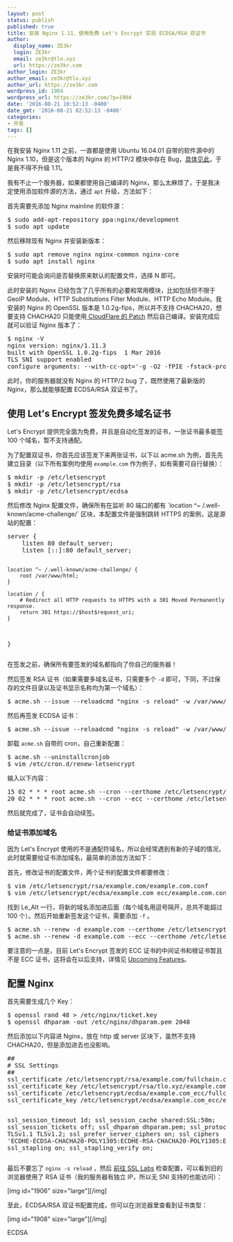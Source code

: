 ```yaml
---
layout: post
status: publish
published: true
title: 安装 Nginx 1.11、使用免费 Let's Encrypt 实现 ECDSA/RSA 双证书
author:
  display_name: ZE3kr
  login: ZE3kr
  email: ze3kr@tlo.xyz
  url: https://ze3kr.com
author_login: ZE3kr
author_email: ze3kr@tlo.xyz
author_url: https://ze3kr.com
wordpress_id: 1904
wordpress_url: https://ze3kr.com/?p=1904
date: '2016-08-21 10:52:13 -0400'
date_gmt: '2016-08-21 02:52:13 -0400'
categories:
- 开发
tags: []
---
```

<p>在我安装 Nginx 1.11 之前，一直都是使用 Ubuntu 16.04.01 自带的软件源中的 Nginx 1.10，但是这个版本的 Nginx 的 HTTP/2 模块中存在 Bug，<a href="https://imququ.com/post/nginx-http2-post-bug.html" target="_blank">具体见此</a>，于是我不得不升级 1.11。<br />
<!--more--></p>
<p>我有不止一个服务器，如果都使用自己编译的 Nginx，那么太麻烦了，于是我决定使用添加软件源的方法，通过 <code>apt</code> 升级，方法如下：</p>
<p>首先需要先添加 Nginx mainline 的软件源：</p>
<pre class="lang:sh decode:true">$ sudo add-apt-repository ppa:nginx/development
$ sudo apt update</pre>
<p>然后移除现有 Nginx 并安装新版本：</p>
<pre class="lang:sh decode:true">$ sudo apt remove nginx nginx-common nginx-core
$ sudo apt install nginx</pre>
<p>安装时可能会询问是否替换原来默认的配置文件，选择 N 即可。</p>
<p>此时安装的 Nginx 已经包含了几乎所有的必要和常用模块，比如包括但不限于 GeoIP Module、HTTP Substitutions Filter Module、HTTP Echo Module。我安装的 Nginx 的 OpenSSL 版本是 1.0.2g-fips，所以并不支持 CHACHA20，想要支持 CHACHA20 只能使用<a href="https://github.com/cloudflare/sslconfig" target="_blank"> CloudFlare 的 Patch</a> 然后自己编译。安装完成后就可以验证 Nginx 版本了：</p>
<pre class="lang:sh decode:true">$ nginx -V
nginx version: nginx/1.11.3
built with OpenSSL 1.0.2g-fips  1 Mar 2016
TLS SNI support enabled
configure arguments: --with-cc-opt='-g -O2 -fPIE -fstack-protector-strong -Wformat -Werror=format-security -Wdate-time -D_FORTIFY_SOURCE=2' --with-ld-opt='-Wl,-Bsymbolic-functions -fPIE -pie -Wl,-z,relro -Wl,-z,now' --prefix=/usr/share/nginx --conf-path=/etc/nginx/nginx.conf --http-log-path=/var/log/nginx/access.log --error-log-path=/var/log/nginx/error.log --lock-path=/var/lock/nginx.lock --pid-path=/run/nginx.pid --http-client-body-temp-path=/var/lib/nginx/body --http-fastcgi-temp-path=/var/lib/nginx/fastcgi --http-proxy-temp-path=/var/lib/nginx/proxy --http-scgi-temp-path=/var/lib/nginx/scgi --http-uwsgi-temp-path=/var/lib/nginx/uwsgi --with-debug --with-pcre-jit --with-ipv6 --with-http_ssl_module --with-http_stub_status_module --with-http_realip_module --with-http_auth_request_module --with-http_addition_module --with-http_dav_module --with-http_geoip_module --with-http_gunzip_module --with-http_gzip_static_module --with-http_image_filter_module --with-http_v2_module --with-http_sub_module --with-http_xslt_module --with-stream --with-stream_ssl_module --with-mail --with-mail_ssl_module --with-threads --add-module=/build/nginx-arw1Xp/nginx-1.11.3/debian/modules/nginx-auth-pam --add-module=/build/nginx-arw1Xp/nginx-1.11.3/debian/modules/nginx-dav-ext-module --add-module=/build/nginx-arw1Xp/nginx-1.11.3/debian/modules/nginx-echo --add-module=/build/nginx-arw1Xp/nginx-1.11.3/debian/modules/nginx-upstream-fair --add-module=/build/nginx-arw1Xp/nginx-1.11.3/debian/modules/ngx_http_substitutions_filter_module</pre>
<p>此时，你的服务器就没有 Nginx 的 HTTP/2 bug 了，既然使用了最新版的 Nginx，那么就能够配置 ECDSA/RSA 双证书了。</p>
<h2>使用 Let's Encrypt 签发免费多域名证书</h2>
<p>Let's Encrypt 提供完全面为免费，并且是自动化签发的证书，一张证书最多能签 100 个域名，暂不支持通配。</p>
<p>为了配置双证书，你首先应该签发下来两张证书，以下以 acme.sh 为例，首先先建立目录（以下所有案例均使用 <code>example.com</code> 作为例子，如有需要可自行替换）：</p>
<pre class="lang:sh decode:true">$ mkdir -p /etc/letsencrypt
$ mkdir -p /etc/letsencrypt/rsa
$ mkdir -p /etc/letsencrypt/ecdsa</pre>
<p>然后修改 Nginx 配置文件，确保所有在监听 80 端口的都有 `location ^~ /.well-known/acme-challenge/` 区块，本配置文件是强制跳转 HTTPS 的案例，这是源站的配置：</p>
<pre class="lang:ini decode:true">server {
	listen 80 default_server;
	listen [::]:80 default_server;

	location ^~ /.well-known/acme-challenge/ {
		root /var/www/html;
	}

	location / {
		# Redirect all HTTP requests to HTTPS with a 301 Moved Permanently response.
		return 301 https://$host$request_uri;
	}
}</pre>
<p>在签发之前，确保所有要签发的域名都指向了你自己的服务器！</p>
<p>然后签发 RSA 证书（如果需要多域名证书，只需要多个 <code>-d</code> 即可，下同，不过保存的文件目录以及证书显示名称均为第一个域名）：</p>
<pre class="lang:sh decode:true">$ acme.sh --issue --reloadcmd "nginx -s reload" -w /var/www/html -d example.com --certhome /etc/letsencrypt/rsa
</pre>
<p>然后再签发 ECDSA 证书：</p>
<pre class="lang:sh decode:true">$ acme.sh --issue --reloadcmd "nginx -s reload" -w /var/www/html -d example.com -k ec-256 --certhome /etc/letsencrypt/ecdsa</pre>
<p>卸载 <code>acme.sh</code> 自带的 cron，自己重新配置：</p>
<pre class="lang:sh decode:true">$ acme.sh --uninstallcronjob
$ vim /etc/cron.d/renew-letsencrypt</pre>
<p>输入以下内容：</p>
<pre class="lang:sh decode:true">15 02 * * * root acme.sh --cron --certhome /etc/letsencrypt/rsa
20 02 * * * root acme.sh --cron --ecc --certhome /etc/letsencrypt/ecdsa</pre>
<p>然后就完成了，证书会自动续签。</p>
<h3>给证书添加域名</h3>
<p>因为 Let's Encrypt 使用的不是通配符域名，所以会经常遇到有新的子域的情况，此时就需要给证书添加域名，最简单的添加方法如下：</p>
<p>首先，修改证书的配置文件，两个证书的配置文件都要修改：</p>
<pre class="lang:sh decode:true">$ vim /etc/letsencrypt/rsa/example.com/example.com.conf
$ vim /etc/letsencrypt/ecdsa/example.com_ecc/example.com.conf</pre>
<p>找到 Le_Alt 一行，将新的域名添加进后面（每个域名用逗号隔开，总共不能超过 100 个）。然后开始重新签发这个证书，需要添加 <code>-f</code> 。</p>
<pre class="lang:sh decode:true">$ acme.sh --renew -d example.com --certhome /etc/letsencrypt/rsa -f
$ acme.sh --renew -d example.com --ecc --certhome /etc/letsencrypt/ecdsa -f
</pre>
<p>要注意的一点是，目前 Let's Encrypt 签发的 ECC 证书的中间证书和根证书暂且不是 ECC 证书，这将会在以后支持，详情见 <a href="https://letsencrypt.org/upcoming-features/#ecdsa-intermediates" target="_blank">Upcoming Features</a>。</p>
<h2>配置 Nginx</h2>
<p>首先需要生成几个 Key：</p>
<pre class="lang:sh decode:true">$ openssl rand 48 &gt; /etc/nginx/ticket.key
$ openssl dhparam -out /etc/nginx/dhparam.pem 2048</pre>
<p>然后添加以下内容进 Nginx，放在 http 或 server 区块下，虽然不支持 CHACHA20，但是添加进去也没影响。</p>
<pre class="lang:ini decode:true">##
# SSL Settings
##
ssl_certificate /etc/letsencrypt/rsa/example.com/fullchain.cer;
ssl_certificate_key /etc/letsencrypt/rsa/tlo.xyz/example.com.key;
ssl_certificate /etc/letsencrypt/ecdsa/example.com_ecc/fullchain.cer;
ssl_certificate_key /etc/letsencrypt/ecdsa/example.com_ecc/example.com.key;

ssl_session_timeout 1d;
ssl_session_cache shared:SSL:50m;
ssl_session_tickets off;
ssl_dhparam dhparam.pem;
ssl_protocols TLSv1 TLSv1.1 TLSv1.2;
ssl_prefer_server_ciphers on;
ssl_ciphers 'ECDHE-ECDSA-CHACHA20-POLY1305:ECDHE-RSA-CHACHA20-POLY1305:ECDHE-ECDSA-AES128-GCM-SHA256:ECDHE-RSA-AES128-GCM-SHA256:ECDHE-ECDSA-AES256-GCM-SHA384:ECDHE-RSA-AES256-GCM-SHA384:DHE-RSA-AES128-GCM-SHA256:DHE-RSA-AES256-GCM-SHA384:ECDHE-ECDSA-AES128-SHA256:ECDHE-RSA-AES128-SHA256:ECDHE-ECDSA-AES128-SHA:ECDHE-RSA-AES256-SHA384:ECDHE-RSA-AES128-SHA:ECDHE-ECDSA-AES256-SHA384:ECDHE-ECDSA-AES256-SHA:ECDHE-RSA-AES256-SHA:DHE-RSA-AES128-SHA256:DHE-RSA-AES128-SHA:DHE-RSA-AES256-SHA256:DHE-RSA-AES256-SHA:ECDHE-ECDSA-DES-CBC3-SHA:ECDHE-RSA-DES-CBC3-SHA:EDH-RSA-DES-CBC3-SHA:AES128-GCM-SHA256:AES256-GCM-SHA384:AES128-SHA256:AES256-SHA256:AES128-SHA:AES256-SHA:DES-CBC3-SHA:!DSS';
ssl_stapling on;
ssl_stapling_verify on;</pre>
<p>最后不要忘了 <code>nginx -s reload</code> ，然后 <a href="https://www.ssllabs.com/ssltest/index.html" target="_blank">前往 SSL Labs</a> 检查配置，可以看到旧的浏览器使用了 RSA 证书（我的服务器有独立 IP，所以无 SNI 支持的也能访问）：</p>
<p>[img id="1906" size="large"][/img]</p>
<p>至此，ECDSA/RSA 双证书配置完成，你可以在浏览器里查看到证书类型：</p>
<p>[img id="1908" size="large"][/img]</p>
<p>ECDSA</p>
